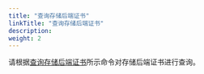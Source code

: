 ```yaml
---
title: "查询存储后端证书"
linkTitle: "查询存储后端证书"
description: 
weight: 2
---
```


请根据[查询存储后端证书](/docs/storage-backend-management/description-of-oceanctl-commands#section11544144412475)所示命令对存储后端证书进行查询。

